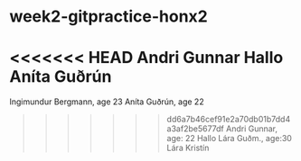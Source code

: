 # week2-gitpractice-honx2
<<<<<<< HEAD
Andri Gunnar
Hallo
Aníta Guðrún
=======
Ingimundur Bergmann, age 23
Aníta Guðrún, age 22
>>>>>>> dd6a7b46cef91e2a70db01b7dd4a3af2be5677df
Andri Gunnar, age: 22
Hallo
Lára Guðm., age:30
Lára Kristín
